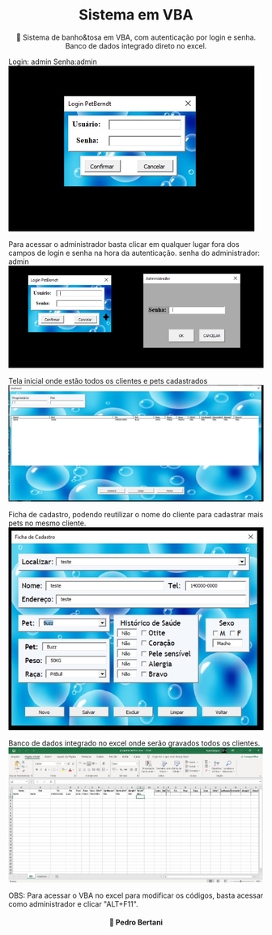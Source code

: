 <h1 align="center">Sistema em VBA</h1>

</h1>
<p align="center">🚀 Sistema de banho&tosa em VBA, com autenticação por login e senha. 
Banco de dados integrado direto no excel.</p>

Login: admin
Senha:admin
![Login](https://github.com/pedrobertani/Sistema_banho_e_tosa_VBA/blob/main/Login.jpg)

Para acessar o administrador basta clicar em qualquer lugar fora dos campos de login e senha na hora da autenticação.
senha do administrador: admin
![Administrador](https://github.com/pedrobertani/Sistema_banho_e_tosa_VBA/blob/main/administrador.png)

Tela inicial onde estão todos os clientes e pets cadastrados
![Pesquisa de cadastro](https://github.com/pedrobertani/Sistema_banho_e_tosa_VBA/blob/main/pesquisa%20de%20cadastro.jpg)

Ficha de cadastro, podendo reutilizar o nome do cliente para cadastrar mais pets no mesmo cliente.
![Ficha de cadastro](https://github.com/pedrobertani/Sistema_banho_e_tosa_VBA/blob/main/Ficha%20de%20cadastro.jpg)

Banco de dados integrado no excel onde serão gravados todos os clientes.
![BD](https://github.com/pedrobertani/Sistema_banho_e_tosa_VBA/blob/main/BD.jpg)

OBS: Para acessar o VBA no excel para modificar os códigos, basta acessar como administrador e clicar "ALT+F11".



<h4 align="center"> 
	🚧 Pedro Bertani
  
</h4>
